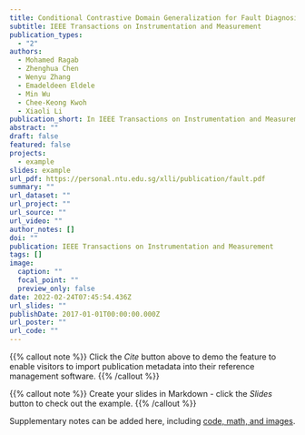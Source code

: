 ```yaml
---
title: Conditional Contrastive Domain Generalization for Fault Diagnosis
subtitle: IEEE Transactions on Instrumentation and Measurement
publication_types:
  - "2"
authors:
  - Mohamed Ragab
  - Zhenghua Chen
  - Wenyu Zhang
  - Emadeldeen Eldele
  - Min Wu
  - Chee-Keong Kwoh
  - Xiaoli Li
publication_short: In IEEE Transactions on Instrumentation and Measurement
abstract: ""
draft: false
featured: false
projects:
  - example
slides: example
url_pdf: https://personal.ntu.edu.sg/xlli/publication/fault.pdf
summary: ""
url_dataset: ""
url_project: ""
url_source: ""
url_video: ""
author_notes: []
doi: ""
publication: IEEE Transactions on Instrumentation and Measurement
tags: []
image:
  caption: ""
  focal_point: ""
  preview_only: false
date: 2022-02-24T07:45:54.436Z
url_slides: ""
publishDate: 2017-01-01T00:00:00.000Z
url_poster: ""
url_code: ""
---
```


{{% callout note %}}
Click the *Cite* button above to demo the feature to enable visitors to import publication metadata into their reference management software.
{{% /callout %}}

{{% callout note %}}
Create your slides in Markdown - click the *Slides* button to check out the example.
{{% /callout %}}

Supplementary notes can be added here, including [code, math, and images](https://wowchemy.com/docs/writing-markdown-latex/).
